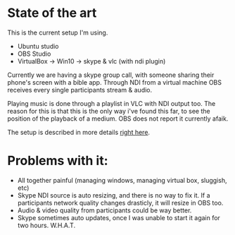 # State of the art
This is the current setup I'm using.


 * Ubuntu studio
 * OBS Studio
 * VirtualBox -> Win10 -> skype & vlc (with ndi plugin)


Currently we are having a skype group call, with someone sharing their phone's screen with a bible app.
Through NDI from a virtual machine OBS receives every single participants stream & audio.

Playing music is done through a playlist in VLC with NDI output too.
The reason for this is that this is the only way i've found this far, to
see the position of the playback of a medium. OBS does not report it currently afaik.

The setup is described in more details [right here](solutions/virtualbox.md).

# Problems with it:
 * All together painful (managing windows, managing virtual box, sluggish, etc)
 * Skype NDI source is auto resizing, and there is no way to fix it. If a participants network quality changes drasticly,
 it will resize in OBS too. 
 * Audio & video quality from participants could be way better.
 * Skype sometimes auto updates, once I was unable to start it again for two hours. W.H.A.T.
 